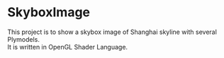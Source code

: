 # SkyboxImage
This project is to show a skybox image of Shanghai skyline with several Plymodels.<br />
It is written in OpenGL Shader Language.

